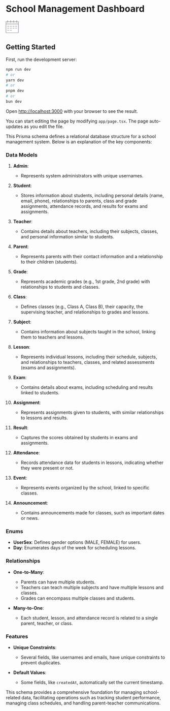 #  School Management Dashboard
![alt text](public/calendar.png)

## Getting Started

First, run the development server:

```bash
npm run dev
# or
yarn dev
# or
pnpm dev
# or
bun dev
```

Open [http://localhost:3000](http://localhost:3000) with your browser to see the result.

You can start editing the page by modifying `app/page.tsx`. The page auto-updates as you edit the file.

This Prisma schema defines a relational database structure for a school management system. Below is an explanation of the key components:

### Data Models

1. **Admin**:
   - Represents system administrators with unique usernames.

2. **Student**:
   - Stores information about students, including personal details (name, email, phone), relationships to parents, class and grade assignments, attendance records, and results for exams and assignments.

3. **Teacher**:
   - Contains details about teachers, including their subjects, classes, and personal information similar to students.

4. **Parent**:
   - Represents parents with their contact information and a relationship to their children (students).

5. **Grade**:
   - Represents academic grades (e.g., 1st grade, 2nd grade) with relationships to students and classes.

6. **Class**:
   - Defines classes (e.g., Class A, Class B), their capacity, the supervising teacher, and relationships to grades and lessons.

7. **Subject**:
   - Contains information about subjects taught in the school, linking them to teachers and lessons.

8. **Lesson**:
   - Represents individual lessons, including their schedule, subjects, and relationships to teachers, classes, and related assessments (exams and assignments).

9. **Exam**:
   - Contains details about exams, including scheduling and results linked to students.

10. **Assignment**:
    - Represents assignments given to students, with similar relationships to lessons and results.

11. **Result**:
    - Captures the scores obtained by students in exams and assignments.

12. **Attendance**:
    - Records attendance data for students in lessons, indicating whether they were present or not.

13. **Event**:
    - Represents events organized by the school, linked to specific classes.

14. **Announcement**:
    - Contains announcements made for classes, such as important dates or news.

### Enums

- **UserSex**: Defines gender options (MALE, FEMALE) for users.
- **Day**: Enumerates days of the week for scheduling lessons.

### Relationships

- **One-to-Many**: 
  - Parents can have multiple students.
  - Teachers can teach multiple subjects and have multiple lessons and classes.
  - Grades can encompass multiple classes and students.

- **Many-to-One**:
  - Each student, lesson, and attendance record is related to a single parent, teacher, or class.

### Features

- **Unique Constraints**: 
  - Several fields, like usernames and emails, have unique constraints to prevent duplicates.

- **Default Values**: 
  - Some fields, like `createdAt`, automatically set the current timestamp.

This schema provides a comprehensive foundation for managing school-related data, facilitating operations such as tracking student performance, managing class schedules, and handling parent-teacher communications.

